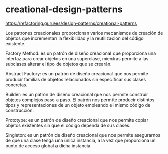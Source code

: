 # creational-design-patterns

https://refactoring.guru/es/design-patterns/creational-patterns

Los patrones creacionales proporcionan varios mecanismos de creación de objetos que incrementan la flexibilidad y la reutilización del código existente.

Factory Method: es un patrón de diseño creacional que proporciona una interfaz para crear objetos en una superclase, mientras permite a las subclases alterar el tipo de objetos que se crearán.

Abstract Factory: es un patrón de diseño creacional que nos permite producir familias de objetos relacionados sin especificar sus clases concretas.

Builder: es un patrón de diseño creacional que nos permite construir objetos complejos paso a paso. El patrón nos permite producir distintos tipos y representaciones de un objeto empleando el mismo código de construcción.

Prototype: es un patrón de diseño creacional que nos permite copiar objetos existentes sin que el código dependa de sus clases.

Singleton: es un patrón de diseño creacional que nos permite asegurarnos de que una clase tenga una única instancia, a la vez que proporciona un punto de acceso global a dicha instancia.
